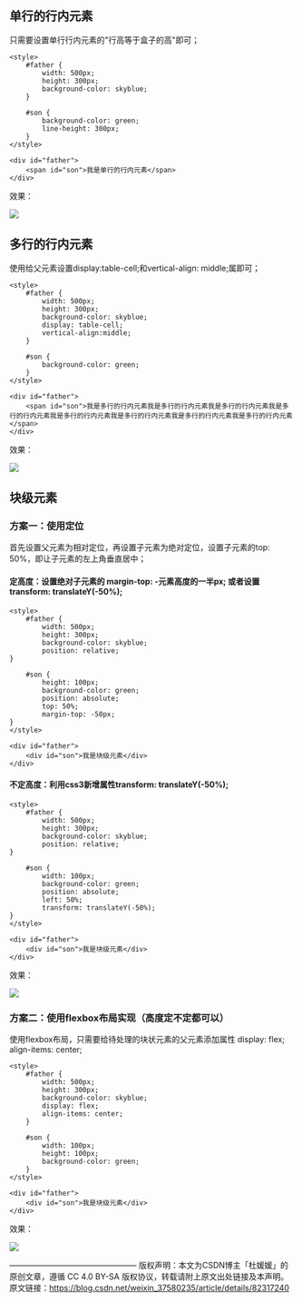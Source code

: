 ## 单行的行内元素

只需要设置单行行内元素的"行高等于盒子的高"即可；

```
<style>
    #father {
        width: 500px;
        height: 300px;
        background-color: skyblue;
    }

    #son {
        background-color: green;
        line-height: 300px;
    }
</style>

<div id="father">
    <span id="son">我是单行的行内元素</span>
</div>
```
效果：

![](https://img-blog.csdn.net/2018090218153856?watermark/2/text/aHR0cHM6Ly9ibG9nLmNzZG4ubmV0L3dlaXhpbl8zNzU4MDIzNQ==/font/5a6L5L2T/fontsize/400/fill/I0JBQkFCMA==/dissolve/70)

 

## 多行的行内元素

使用给父元素设置display:table-cell;和vertical-align: middle;属即可；

```
<style>
    #father {
        width: 500px;
        height: 300px;
        background-color: skyblue;
        display: table-cell;
        vertical-align:middle;
    }

    #son {
        background-color: green;
    }
</style>

<div id="father">
    <span id="son">我是多行的行内元素我是多行的行内元素我是多行的行内元素我是多行的行内元素我是多行的行内元素我是多行的行内元素我是多行的行内元素我是多行的行内元素</span>
</div>
```
效果：

![](https://img-blog.csdn.net/20180902184427149?watermark/2/text/aHR0cHM6Ly9ibG9nLmNzZG4ubmV0L3dlaXhpbl8zNzU4MDIzNQ==/font/5a6L5L2T/fontsize/400/fill/I0JBQkFCMA==/dissolve/70)

##  块级元素

### 方案一：使用定位

首先设置父元素为相对定位，再设置子元素为绝对定位，设置子元素的top: 50%，即让子元素的左上角垂直居中；

#### 定高度：设置绝对子元素的 margin-top: -元素高度的一半px; 或者设置transform: translateY(-50%);

```
<style>
    #father {
        width: 500px;
        height: 300px;
        background-color: skyblue;
        position: relative;
}

    #son {
        height: 100px;
        background-color: green;
        position: absolute;
        top: 50%;
        margin-top: -50px;
}
</style>

<div id="father">
    <div id="son">我是块级元素</div>
</div>
```
#### 不定高度：利用css3新增属性transform: translateY(-50%);

```
<style>
    #father {
        width: 500px;
        height: 300px;
        background-color: skyblue;
        position: relative;
}

    #son {
        width: 100px;
        background-color: green;
        position: absolute;
        left: 50%;
        transform: translateY(-50%);
}
</style>

<div id="father">
    <div id="son">我是块级元素</div>
</div>
```
效果：

![](https://img-blog.csdn.net/2018090219022786?watermark/2/text/aHR0cHM6Ly9ibG9nLmNzZG4ubmV0L3dlaXhpbl8zNzU4MDIzNQ==/font/5a6L5L2T/fontsize/400/fill/I0JBQkFCMA==/dissolve/70)

### 方案二：使用flexbox布局实现（高度定不定都可以）

使用flexbox布局，只需要给待处理的块状元素的父元素添加属性 display: flex; align-items: center;

```
<style>
    #father {
        width: 500px;
        height: 300px;
        background-color: skyblue;
        display: flex;
        align-items: center;
    }

    #son {
        width: 100px;
        height: 100px;
        background-color: green;
    }
</style>

<div id="father">
    <div id="son">我是块级元素</div>
</div>
```
效果： 

![](https://img-blog.csdn.net/20180902194427729?watermark/2/text/aHR0cHM6Ly9ibG9nLmNzZG4ubmV0L3dlaXhpbl8zNzU4MDIzNQ==/font/5a6L5L2T/fontsize/400/fill/I0JBQkFCMA==/dissolve/70)

————————————————
版权声明：本文为CSDN博主「杜媛媛」的原创文章，遵循 CC 4.0 BY-SA 版权协议，转载请附上原文出处链接及本声明。
原文链接：https://blog.csdn.net/weixin_37580235/article/details/82317240